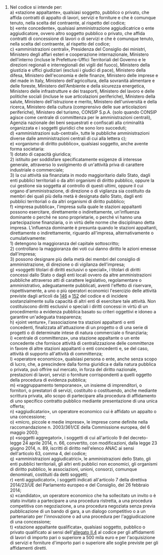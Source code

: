 1. Nel codice si intende per:<br>a) «stazione appaltante», qualsiasi soggetto, pubblico o privato, che affida contratti di appalto di lavori, servizi e forniture e che è comunque tenuto, nella scelta del contraente, al rispetto del codice;<br>b) «ente concedente», qualsiasi amministrazione aggiudicatrice o ente aggiudicatore, ovvero altro soggetto pubblico o privato, che affida contratti di concessione di lavori o di servizi e che è comunque tenuto, nella scelta del contraente, al rispetto del codice;<br>c) «amministrazioni centrali», Presidenza del Consiglio dei ministri, Ministero degli affari esteri e cooperazione internazionale, Ministero dell'interno (incluse le Prefetture-Uffici Territoriali del Governo e le direzioni regionali e interregionali dei vigili del fuoco), Ministero della giustizia e uffici giudiziari (esclusi i giudici di pace), Ministero della difesa, Ministero dell'economia e delle finanze, Ministero delle imprese e del made in Italy, Ministero dell'agricoltura, della sovranità alimentare e delle foreste, Ministero dell'Ambiente e della sicurezza energetica, Ministero delle infrastrutture e dei trasporti, Ministero del lavoro e delle politiche sociali (incluse le sue articolazioni periferiche), Ministero della salute, Ministero dell'istruzione e merito, Ministero dell'università e della ricerca, Ministero della cultura (comprensivo delle sue articolazioni periferiche), Ministero del turismo, CONSIP S.p.A. (solo quando CONSIP agisce come centrale di committenza per le amministrazioni centrali), Agenzia nazionale dei beni sequestrati e confiscati alla criminalità organizzata e i soggetti giuridici che sono loro succeduti;<br>d) «amministrazioni sub-centrali», tutte le pubbliche amministrazioni diverse dalle amministrazioni centrali di cui alla lettera c);<br>e) «organismo di diritto pubblico», qualsiasi soggetto, anche avente forma societaria:<br>1) dotato di capacità giuridica;<br>2) istituito per soddisfare specificatamente esigenze di interesse generale, attraverso lo svolgimento di un'attività  priva  di carattere industriale o commerciale;<br>3) la cui attività sia finanziata in modo maggioritario dallo Stato, dagli enti pubblici territoriali o da altri organismi di diritto pubblico, oppure la cui gestione sia soggetta al controllo di questi ultimi, oppure il cui organo d'amministrazione, di direzione o di vigilanza sia costituito da membri dei quali più della metà è designata dallo Stato, dagli enti pubblici territoriali o da altri organismi di diritto pubblico;<br>f) «impresa pubblica», l'impresa sulla quale le stazioni appaltanti possono esercitare, direttamente o indirettamente, un'influenza dominante o perché ne sono proprietarie, o perché vi hanno una partecipazione finanziaria, o in virtù delle norme che disciplinano detta impresa. L'influenza dominante è presunta quando le stazioni appaltanti, direttamente o indirettamente, riguardo all'impresa, alternativamente o cumulativamente:<br>1) detengono la maggioranza del capitale sottoscritto;<br>2) controllano la maggioranza dei voti cui danno diritto le azioni emesse dall'impresa;<br>3) possono designare più della metà dei membri del consiglio di amministrazione, di direzione o di vigilanza dell'impresa;<br>g) «soggetti titolari di diritti esclusivi o speciali», i titolari di diritti concessi dallo Stato o dagli enti locali ovvero da altre amministrazioni pubbliche attraverso atti di carattere legislativo, regolamentare o amministrativo, adeguatamente pubblicati, aventi l'effetto di riservare, rispettivamente, a uno o più operatori economici l'esercizio delle attività previste dagli articoli da [146](/articolo-146//1) a [152](/articolo-152/1) del codice e di incidere sostanzialmente sulla capacità di altri enti di esercitare tale attività. Non costituiscono diritti esclusivi o speciali i diritti concessi in virtù di un procedimento a evidenza pubblica basato su criteri oggettivi e idoneo a garantire un'adeguata trasparenza;<br>h) «joint venture», l'associazione tra stazioni appaltanti o enti concedenti, finalizzata all'attuazione di un progetto o di una serie di progetti o di determinate intese di natura commerciale o finanziaria;<br>i) «centrale di committenza», una stazione appaltante o un ente concedente che fornisce attività di centralizzazione delle committenze in favore di altre stazioni appaltanti o enti concedenti e, se del caso, attività di supporto all'attività di committenza;<br>l) «operatore economico», qualsiasi persona o ente, anche senza scopo di lucro, che, a prescindere dalla forma giuridica e dalla natura pubblica o privata, può offrire sul mercato, in forza del diritto nazionale, prestazioni di lavori, servizi o forniture corrispondenti a quelli oggetto della procedura di evidenza pubblica;<br>m) «raggruppamento temporaneo», un insieme di imprenditori, o fornitori, o prestatori di servizi, costituito o costituendo, anche mediante scrittura privata, allo scopo di partecipare alla procedura di affidamento di uno specifico contratto pubblico mediante presentazione di una unica offerta;<br>n) «aggiudicatario», un operatore economico cui è affidato un appalto o una concessione;<br>o) «micro, piccole e medie imprese», le imprese come definite nella raccomandazione n. 2003/361/CE della Commissione europea, del 6 maggio 2003;<br>p) «soggetti aggregatori», i soggetti di cui all'articolo 9 del decreto-legge 24 aprile 2014, n. 66, convertito, con modificazioni, dalla legge 23 giugno 2014, n. 89, iscritti di diritto nell'elenco ANAC ai sensi dell'articolo 63, comma 4, del codice;<br>q) «amministrazioni aggiudicatrici», le amministrazioni dello Stato, gli enti pubblici territoriali, gli altri enti pubblici non economici, gli organismi di diritto pubblico, le associazioni, unioni, consorzi, comunque denominati, costituiti da detti soggetti;<br>r) «enti aggiudicatori», i soggetti indicati all'articolo 7 della direttiva 2014/23/UE del Parlamento europeo e del Consiglio, del 26 febbraio 2014;<br>s) «candidato», un operatore economico che ha sollecitato un invito o è stato invitato a partecipare a una procedura ristretta, a una procedura competitiva con negoziazione, a una procedura negoziata senza previa pubblicazione di un bando di gara, a un dialogo competitivo o a un partenariato per l'innovazione o ad una procedura per l'aggiudicazione di una concessione;<br>t) «stazione appaltante qualificata», qualsiasi soggetto, pubblico o privato qualificato ai sensi dell'[allegato II.4](/section/attachment-2-4/1) al codice per gli affidamenti di lavori di importo pari o superiore a 500 mila euro e per l'acquisizione di servizi e forniture d'importo pari o superiore alle soglie previste per gli affidamenti diretti.
